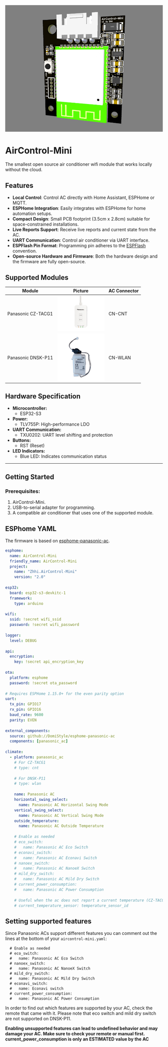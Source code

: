 <img src="Images/AirControl-Mini.jpg" width="550">

# AirControl-Mini
The smallest open source air conditioner wifi module that works locally without the cloud.

## Features
- **Local Control**: Control AC directly with Home Assistant, ESPHome or MQTT.
- **ESPHome Integration**: Easily integrates with ESPHome for home automation setups.
- **Compact Design**: Small PCB footprint (3.5cm x 2.8cm) suitable for space-constrained installations.
- **Live Reports Support**: Receive live reports and current state from the AC.
- **UART Communication**: Control air conditioner via UART interface.
- **ESPFlash Pin Format**: Programming pin adheres to the [ESPFlash](https://github.com/SuperHouse/ESPFlash) convention.
- **Open-source Hardware and Firmware**: Both the hardware design and the firmware are fully open-source.

## Supported Modules
| **Module** | **Picture** | **AC Connector** |
| ---------  | ----------- | ---------------- |
| Panasonic CZ-TACG1 | <img src="Images/Panasonic CZ-TACG1.jpg" width="150"> | CN-CNT |
| Panasonic DNSK-P11 | <img src="Images/Panasonic DNSK-P11.jpg" width="150"> | CN-WLAN |

## Hardware Specification
- **Microcontroller:**
   - ESP32-S3
- **Power:**
   - TLV755P: High-performance LDO
- **UART Communication:**
   - TXU0202: UART level shifting and protection
- **Buttons:**
   - RST (Reset)
- **LED Indicators:**
   - Blue LED: Indicates communication status

------------------

## Getting Started
### Prerequisites:
1. AirControl-Mini.
2. USB-to-serial adapter for programming.
3. A compatible air conditioner that uses one of the supported module.

## ESPhome YAML
The firmware is based on [esphome-panasonic-ac](https://github.com/DomiStyle/esphome-panasonic-ac).

```yaml
esphome:
  name: AirControl-Mini
  friendly_name: AirControl-Mini
  project:
    name: "Zhhi.AirControl-Mini"
    version: "2.0"

esp32:
  board: esp32-s3-devkitc-1
  framework:
    type: arduino

wifi:
  ssid: !secret wifi_ssid
  password: !secret wifi_password

logger:
  level: DEBUG

api:
  encryption:
    key: !secret api_encryption_key

ota:
  platform: esphome
  password: !secret ota_password

# Requires ESPHome 1.15.0+ for the even parity option
uart:
  tx_pin: GPIO17
  rx_pin: GPIO16
  baud_rate: 9600
  parity: EVEN

external_components:
  source: github://DomiStyle/esphome-panasonic-ac
  components: [panasonic_ac]

climate:
  - platform: panasonic_ac
    # For CZ-TACG1
    # type: cnt

    # For DNSK-P11
    # type: wlan

    name: Panasonic AC
    horizontal_swing_select:
      name: Panasonic AC Horizontal Swing Mode
    vertical_swing_select:
      name: Panasonic AC Vertical Swing Mode
    outside_temperature:
      name: Panasonic AC Outside Temperature

    # Enable as needed
    # eco_switch:
    #   name: Panasonic AC Eco Switch
    # econavi_switch:
    #   name: Panasonic AC Econavi Switch
    # nanoex_switch:
    #   name: Panasonic AC NanoeX Switch
    # mild_dry_switch:
    #   name: Panasonic AC Mild Dry Switch
    # current_power_consumption:
    #   name: Panasonic AC Power Consumption

    # Useful when the ac does not report a current temperature (CZ-TACG1 only)
    # current_temperature_sensor: temperature_sensor_id
```

## Setting supported features
Since Panasonic ACs support different features you can comment out the lines at the bottom of your `aircontrol-mini.yaml`:

```
  # Enable as needed
  # eco_switch:
  #   name: Panasonic AC Eco Switch
  # nanoex_switch:
  #   name: Panasonic AC NanoeX Switch
  # mild_dry_switch:
  #   name: Panasonic AC Mild Dry Switch
  # econavi_switch:
  #   name: Econavi switch
  # current_power_consumption:
  #   name: Panasonic AC Power Consumption
```

In order to find out which features are supported by your AC, check the remote that came with it. Please note that eco switch and mild dry switch are not supported on DNSK-P11.

**Enabling unsupported features can lead to undefined behavior and may damage your AC. Make sure to check your remote or manual first.**\
**current_power_consumption is only an ESTIMATED value by the AC**
